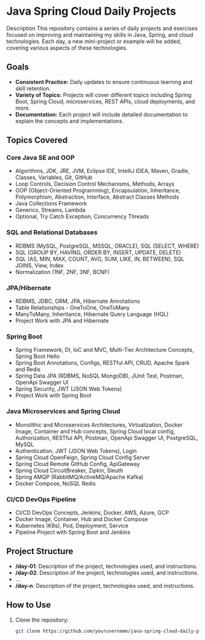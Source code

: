 # Java Spring Cloud Daily Projects

Description
This repository contains a series of daily projects and exercises focused on improving and maintaining my skills in Java, Spring, and cloud technologies. Each day, a new mini-project or example will be added, covering various aspects of these technologies.

## Goals
- **Consistent Practice:** Daily updates to ensure continuous learning and skill retention.
- **Variety of Topics:** Projects will cover different topics including Spring Boot, Spring Cloud, microservices, REST APIs, cloud deployments, and more.
- **Documentation:** Each project will include detailed documentation to explain the concepts and implementations.

## Topics Covered

### Core Java SE and OOP
- Algorithms, JDK, JRE, JVM, Eclipse IDE, IntelliJ IDEA, Maven, Gradle, Classes, Variables, Git, GitHub
- Loop Controls, Decision Control Mechanisms, Methods, Arrays
- OOP (Object-Oriented Programming), Encapsulation, Inheritance, Polymorphism, Abstraction, Interface, Abstract Classes Methods
- Java Collections Framework
- Generics, Streams, Lambda
- Optional, Try Catch Exception, Concurrency Threads

### SQL and Relational Databases
- RDBMS (MySQL, PostgreSQL, MSSQL, ORACLE), SQL (SELECT, WHERE)
- SQL (GROUP BY, HAVING, ORDER BY, INSERT, UPDATE, DELETE)
- SQL (AS, MIN, MAX, COUNT, AVG, SUM, LIKE, IN, BETWEEN), SQL JOINS, View, Index
- Normalization (1NF, 2NF, 3NF, BCNF)

### JPA/Hibernate
- RDBMS, JDBC, ORM, JPA, Hibernate Annotations
- Table Relationships - OneToOne, OneToMany
- ManyToMany, Inheritance, Hibernate Query Language (HQL)
- Project Work with JPA and Hibernate

### Spring Boot
- Spring Framework, DI, IoC and MVC, Multi-Tier Architecture Concepts, Spring Boot Hello
- Spring Boot Annotations, Configs, RESTful API, CRUD, Apache Spark and Redis
- Spring Data JPA (RDBMS, NoSQL MongoDB), JUnit Test, Postman, OpenApi Swagger UI
- Spring Security, JWT (JSON Web Tokens)
- Project Work with Spring Boot

### Java Microservices and Spring Cloud
- Monolithic and Microservices Architectures, Virtualization, Docker Image, Container and Hub concepts, Spring Cloud local config, Authorization, RESTful API, Postman, OpenApi Swagger UI, PostgreSQL, MySQL
- Authentication, JWT (JSON Web Tokens), Login
- Spring Cloud OpenFeign, Spring Cloud Config Server
- Spring Cloud Remote GitHub Config, ApiGateway
- Spring Cloud CircuitBreaker, Zipkin, Sleuth
- Spring AMQP (RabbitMQ/ActiveMQ/Apache Kafka)
- Docker Compose, NoSQL Redis

### CI/CD DevOps Pipeline
- CI/CD DevOps Concepts, Jenkins, Docker, AWS, Azure, GCP
- Docker Image, Container, Hub and Docker Compose
- Kubernetes (K8s), Pod, Deployment, Service
- Pipeline Project with Spring Boot and Jenkins

## Project Structure
- **/day-01**: Description of the project, technologies used, and instructions.
- **/day-02**: Description of the project, technologies used, and instructions.
- ...
- **/day-n**: Description of the project, technologies used, and instructions.

## How to Use
1. Clone the repository:
   ```bash
   git clone https://github.com/yourusername/java-spring-cloud-daily-projects.git
